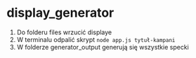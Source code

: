 # display_generator

1. Do folderu files wrzucić displaye
2. W terminalu odpalić skrypt
``
node app.js tytuł-kampani
``
3. W folderze generator_output generują się wszystkie specki
